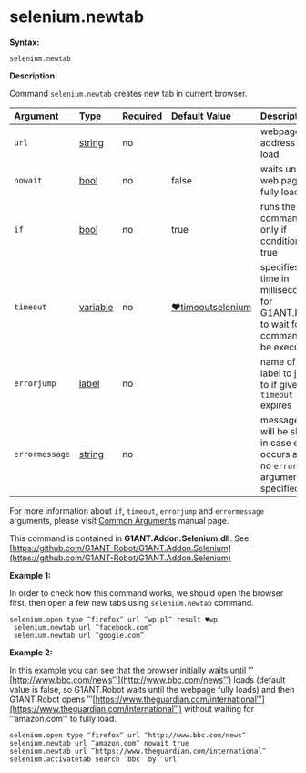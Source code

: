 # selenium.newtab

**Syntax:**

```text
selenium.newtab
```

**Description:**

Command `selenium.newtab` creates new tab in current browser.

| Argument | Type | Required | Default Value | Description |
| :--- | :--- | :--- | :--- | :--- |
| `url` | [string](https://github.com/G1ANT-Robot/G1ANT.Manual/blob/master/G1ANT-Language/Structures/string.md) | no |  | webpage address to load |
| `nowait` | [bool](https://github.com/G1ANT-Robot/G1ANT.Manual/blob/master/G1ANT-Language/Structures/bool.md) | no | false | waits until the web page fully loads |
| `if` | [bool](https://github.com/G1ANT-Robot/G1ANT.Manual/blob/master/G1ANT-Language/Structures/bool.md) | no | true | runs the command only if condition is true |
| `timeout` | [variable](https://github.com/G1ANT-Robot/G1ANT.Manual/blob/master/G1ANT-Language/Special-Characters/variable.md) | no | [♥timeoutselenium](https://github.com/G1ANT-Robot/G1ANT.Manual/blob/master/G1ANT-Language/Variables/Special-Variables.md) | specifies time in milliseconds for G1ANT.Robot to wait for the command to be executed |
| `errorjump` | [label](https://github.com/G1ANT-Robot/G1ANT.Manual/blob/master/G1ANT-Language/Structures/label.md) | no |  | name of the label to jump to if given `timeout` expires |
| `errormessage` | [string](https://github.com/G1ANT-Robot/G1ANT.Manual/blob/master/G1ANT-Language/Structures/string.md) | no |  | message that will be shown in case error occurs and no `errorjump` argument is specified |

For more information about `if`, `timeout`, `errorjump` and `errormessage` arguments, please visit [Common Arguments](https://github.com/G1ANT-Robot/G1ANT.Manual/blob/master/G1ANT-Language/Common-Arguments.md) manual page.

This command is contained in **G1ANT.Addon.Selenium.dll**. See: [https://github.com/G1ANT-Robot/G1ANT.Addon.Selenium](https://github.com/G1ANT-Robot/G1ANT.Addon.Selenium)

**Example 1:**

In order to check how this command works, we should open the browser first, then open a few new tabs using `selenium.newtab` command.

```text
selenium.open type ‴firefox‴ url ‴wp.pl‴ result ♥wp
 selenium.newtab url ‴facebook.com‴
 selenium.newtab url ‴google.com‴
```

**Example 2:**

In this example you can see that the browser initially waits until ‴[http://www.bbc.com/news‴](http://www.bbc.com/news‴) loads \(default value is false, so G1ANT.Robot waits until the webpage fully loads\) and then G1ANT.Robot opens ‴[https://www.theguardian.com/international‴](https://www.theguardian.com/international‴) without waiting for ‴amazon.com‴ to fully load.

```text
selenium.open type ‴firefox‴ url ‴http://www.bbc.com/news‴ 
selenium.newtab url ‴amazon.com‴ nowait true
selenium.newtab url ‴https://www.theguardian.com/international‴
selenium.activatetab search ‴bbc‴ by ‴url‴
```


